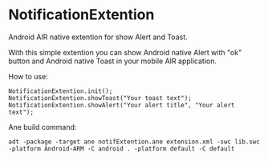 NotificationExtention
=====================

Android AIR native extention for show Alert and Toast.

With this simple extention you can show Android native Alert with "ok" button and Android native Toast in your mobile AIR application.

How to use:

	NotificationExtention.init();
	NotificationExtention.showToast("Your toast text");
	NotificationExtention.showAlert("Your alert title", "Your alert text");
	
	
Ane build command:

	adt -package -target ane notifExtention.ane extension.xml -swc lib.swc -platform Android-ARM -C android . -platform default -C default
